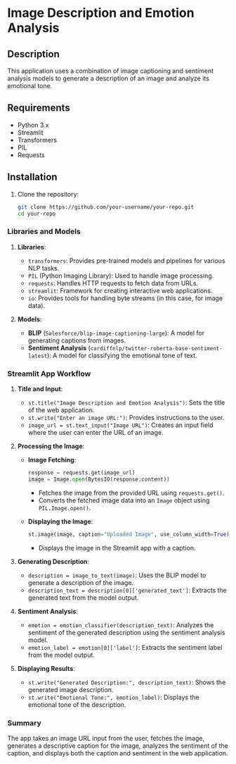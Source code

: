 # Image Description and Emotion Analysis

## Description

This application uses a combination of image captioning and sentiment analysis models to generate a description of an image and analyze its emotional tone.

## Requirements

- Python 3.x
- Streamlit
- Transformers
- PIL
- Requests

## Installation

1. Clone the repository:
   ```bash
   git clone https://github.com/your-username/your-repo.git
   cd your-repo

### Libraries and Models

1. **Libraries**:
   - `transformers`: Provides pre-trained models and pipelines for various NLP tasks.
   - `PIL` (Python Imaging Library): Used to handle image processing.
   - `requests`: Handles HTTP requests to fetch data from URLs.
   - `streamlit`: Framework for creating interactive web applications.
   - `io`: Provides tools for handling byte streams (in this case, for image data).

2. **Models**:
   - **BLIP** (`Salesforce/blip-image-captioning-large`): A model for generating captions from images.
   - **Sentiment Analysis** (`cardiffnlp/twitter-roberta-base-sentiment-latest`): A model for classifying the emotional tone of text.

### Streamlit App Workflow

1. **Title and Input**:
   - `st.title("Image Description and Emotion Analysis")`: Sets the title of the web application.
   - `st.write("Enter an image URL:")`: Provides instructions to the user.
   - `image_url = st.text_input("Image URL")`: Creates an input field where the user can enter the URL of an image.

2. **Processing the Image**:
   - **Image Fetching**:
     ```python
     response = requests.get(image_url)
     image = Image.open(BytesIO(response.content))
     ```
     - Fetches the image from the provided URL using `requests.get()`.
     - Converts the fetched image data into an `Image` object using `PIL.Image.open()`.

   - **Displaying the Image**:
     ```python
     st.image(image, caption="Uploaded Image", use_column_width=True)
     ```
     - Displays the image in the Streamlit app with a caption.

3. **Generating Description**:
   - `description = image_to_text(image)`: Uses the BLIP model to generate a description of the image.
   - `description_text = description[0]['generated_text']`: Extracts the generated text from the model output.

4. **Sentiment Analysis**:
   - `emotion = emotion_classifier(description_text)`: Analyzes the sentiment of the generated description using the sentiment analysis model.
   - `emotion_label = emotion[0]['label']`: Extracts the sentiment label from the model output.

5. **Displaying Results**:
   - `st.write("Generated Description:", description_text)`: Shows the generated image description.
   - `st.write("Emotional Tone:", emotion_label)`: Displays the emotional tone of the description.

### Summary

The app takes an image URL input from the user, fetches the image, generates a descriptive caption for the image, analyzes the sentiment of the caption, and displays both the caption and sentiment in the web application.
